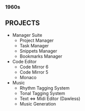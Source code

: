 ### 1960s
PROJECTS
---
* Manager Suite
  * Project Manager
  * Task Manager
  * Snippets Manager
  * Bookmarks Manager
* Code Editor
  * Code Mirror 6
  * Code Mirror 5
  * Monaco
* Music
  * Rhythm Tagging System
  * Tonal Tagging System
  * Text <=> Midi Editor (Dawless)
  * Music Generation

